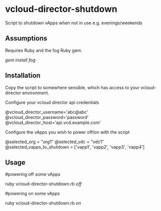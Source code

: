 vcloud-director-shutdown
=================

Script to shutdown vApps when not in use e.g. evenings/weekends

Assumptions
-----------

Requires Ruby and the fog Ruby gem.

*gem install fog*

Installation
-----------

Copy the script to somewhere sensible, which has access to your vcloud-director environment.

Configure your vcloud director api credentials

@vcloud_director_username='abc@abc'
@vcloud_director_password='password'
@vcloud_director_host='api.vcd.example.com'

Configure the vApps you wish to power off/on with the script

@selected_org = "org1"
@selected_vdc = "vdc1"
@selected_vapps_to_shutdown = ['vapp1', 'vapp2', 'vapp3', 'vapp4']

Usage
-----------

#powering off some vApps

ruby vcloud-director-shutdown.rb *off*

#powering on some vApps

ruby vcloud-director-shutdown.rb *on*
